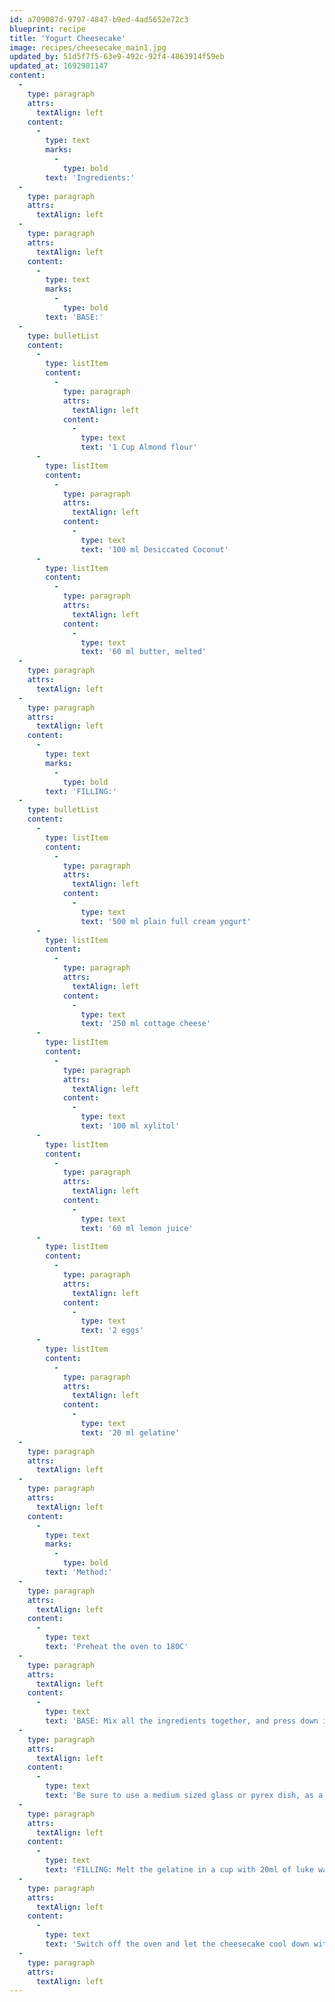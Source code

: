 ```yaml
---
id: a709087d-9797-4847-b9ed-4ad5652e72c3
blueprint: recipe
title: 'Yogurt Cheesecake'
image: recipes/cheesecake_main1.jpg
updated_by: 51d5f7f5-63e9-492c-92f4-4863914f59eb
updated_at: 1692981147
content:
  -
    type: paragraph
    attrs:
      textAlign: left
    content:
      -
        type: text
        marks:
          -
            type: bold
        text: 'Ingredients:'
  -
    type: paragraph
    attrs:
      textAlign: left
  -
    type: paragraph
    attrs:
      textAlign: left
    content:
      -
        type: text
        marks:
          -
            type: bold
        text: 'BASE:'
  -
    type: bulletList
    content:
      -
        type: listItem
        content:
          -
            type: paragraph
            attrs:
              textAlign: left
            content:
              -
                type: text
                text: '1 Cup Almond flour'
      -
        type: listItem
        content:
          -
            type: paragraph
            attrs:
              textAlign: left
            content:
              -
                type: text
                text: '100 ml Desiccated Coconut'
      -
        type: listItem
        content:
          -
            type: paragraph
            attrs:
              textAlign: left
            content:
              -
                type: text
                text: '60 ml butter, melted'
  -
    type: paragraph
    attrs:
      textAlign: left
  -
    type: paragraph
    attrs:
      textAlign: left
    content:
      -
        type: text
        marks:
          -
            type: bold
        text: 'FILLING:'
  -
    type: bulletList
    content:
      -
        type: listItem
        content:
          -
            type: paragraph
            attrs:
              textAlign: left
            content:
              -
                type: text
                text: '500 ml plain full cream yogurt'
      -
        type: listItem
        content:
          -
            type: paragraph
            attrs:
              textAlign: left
            content:
              -
                type: text
                text: '250 ml cottage cheese'
      -
        type: listItem
        content:
          -
            type: paragraph
            attrs:
              textAlign: left
            content:
              -
                type: text
                text: '100 ml xylitol'
      -
        type: listItem
        content:
          -
            type: paragraph
            attrs:
              textAlign: left
            content:
              -
                type: text
                text: '60 ml lemon juice'
      -
        type: listItem
        content:
          -
            type: paragraph
            attrs:
              textAlign: left
            content:
              -
                type: text
                text: '2 eggs'
      -
        type: listItem
        content:
          -
            type: paragraph
            attrs:
              textAlign: left
            content:
              -
                type: text
                text: '20 ml gelatine'
  -
    type: paragraph
    attrs:
      textAlign: left
  -
    type: paragraph
    attrs:
      textAlign: left
    content:
      -
        type: text
        marks:
          -
            type: bold
        text: 'Method:'
  -
    type: paragraph
    attrs:
      textAlign: left
    content:
      -
        type: text
        text: 'Preheat the oven to 180C'
  -
    type: paragraph
    attrs:
      textAlign: left
    content:
      -
        type: text
        text: 'BASE: Mix all the ingredients together, and press down into your dish.'
  -
    type: paragraph
    attrs:
      textAlign: left
    content:
      -
        type: text
        text: 'Be sure to use a medium sized glass or pyrex dish, as a baking pan will be too big and the ingredients will create a very flat cake.'
  -
    type: paragraph
    attrs:
      textAlign: left
    content:
      -
        type: text
        text: 'FILLING: Melt the gelatine in a cup with 20ml of luke warm water. Blend all the ingredients together with a blender. Pour the filling over the base slowly then place in the oven and bake for 40 mins.'
  -
    type: paragraph
    attrs:
      textAlign: left
    content:
      -
        type: text
        text: 'Switch off the oven and let the cheesecake cool down with the oven door open. Remove it from the oven and place it in the fridge to set for a further 2 hours.'
  -
    type: paragraph
    attrs:
      textAlign: left
---
```

